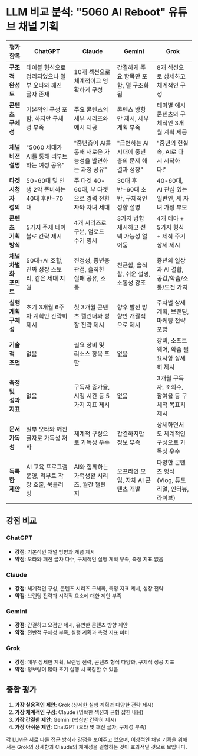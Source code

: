 # LLM 비교 분석: "5060 AI Reboot" 유튜브 채널 기획

| 평가 항목 | ChatGPT | Claude | Gemini | Grok |
|----------|---------|--------|--------|------|
| **구조적 완성도** | 테이블 형식으로 정리되었으나 일부 오타와 깨진 글자 존재 | 10개 섹션으로 체계적이고 명확하게 구성 | 간결하게 주요 항목만 포함, 덜 구조화됨 | 8개 섹션으로 상세하고 체계적인 구성 |
| **콘텐츠 구체성** | 기본적인 구성 포함, 하지만 구체성 부족 | 주요 콘텐츠의 세부 시리즈와 예시 제공 | 콘텐츠 방향만 제시, 세부 계획 부족 | 테마별 예시 콘텐츠와 구체적인 3개월 계획 제공 |
| **채널 비전 설명** | "5060 세대가 AI를 통해 리부트하는 여정 공유" | "중년층이 AI를 통해 새로운 가능성을 발견하는 과정 공유" | "급변하는 AI 시대에 중년층의 문제 해결과 성장" | "중년의 현실 속, AI로 다시 시작하다!" |
| **타겟 시청자 정의** | 50-60대 및 인생 2막 준비하는 40대 후반-70대 | 주 타겟 40-60대, 부 타겟으로 경력 전환자와 자녀 세대 | 30대 후반-60대 초반, 구체적인 성향 설명 | 40-60대, AI 관심 있는 일반인, 세 자녀 가정 부모 |
| **콘텐츠 기획 방식** | 5가지 주제 테이블로 간략 제시 | 4개 시리즈로 구분, 업로드 주기 명시 | 3가지 방향 제시하고 선택 가능성 열어둠 | 4개 테마 + 5가지 형식 + 제작 주기 상세 제시 |
| **채널 차별화 포인트** | 50대+AI 조합, 진짜 성장 스토리, 같은 세대 지원 | 진정성, 중년층 관점, 솔직한 실패 공유, 소통 | 친근함, 솔직함, 쉬운 설명, 소통성 강조 | 중년의 일상과 AI 결합, 공감/학습/소통/도전 가치 |
| **실행 계획 구체성** | 초기 3개월 6주차 계획만 간략히 제시 | 첫 3개월 콘텐츠 캘린더와 성장 전략 제시 | 향후 발전 방향만 개괄적으로 제시 | 주차별 상세 계획, 브랜딩, 마케팅 전략 포함 |
| **기술적 조언** | 없음 | 필요 장비 및 리소스 항목 포함 | 없음 | 장비, 소프트웨어, 학습 필요사항 상세히 제시 |
| **측정 및 성과 지표** | 없음 | 구독자 증가율, 시청 시간 등 5가지 지표 제시 | 없음 | 3개월 구독자, 조회수, 참여율 등 구체적 목표치 제시 |
| **문서 가독성** | 일부 오타와 깨진 글자로 가독성 저하 | 체계적 구성으로 가독성 우수 | 간결하지만 정보 부족 | 상세하면서도 체계적인 구성으로 가독성 우수 |
| **독특한 제안** | AI 교육 프로그램 운영, 리부트 착장 호출, 북클러빙 | AI와 함께하는 가족생활 시리즈, 월간 챌린지 | 오프라인 모임, 자체 AI 콘텐츠 개발 | 다양한 콘텐츠 형식(Vlog, 튜토리얼, 인터뷰, 라이브) |

## 강점 비교

### ChatGPT
- **강점**: 기본적인 채널 방향과 개념 제시
- **약점**: 오타와 깨진 글자 다수, 구체적인 실행 계획 부족, 측정 지표 없음

### Claude
- **강점**: 체계적인 구성, 콘텐츠 시리즈 구체화, 측정 지표 제시, 성장 전략
- **약점**: 브랜딩 전략과 시각적 요소에 대한 제안 부족

### Gemini
- **강점**: 간결하고 요점만 제시, 유연한 콘텐츠 방향 제안
- **약점**: 전반적 구체성 부족, 실행 계획과 측정 지표 미비

### Grok
- **강점**: 매우 상세한 계획, 브랜딩 전략, 콘텐츠 형식 다양화, 구체적 성공 지표
- **약점**: 정보량이 많아 초기 실행 시 복잡할 수 있음

## 종합 평가

1. **가장 실용적인 제안**: Grok (상세한 실행 계획과 다양한 전략 제시)
2. **가장 체계적인 구성**: Claude (명확한 섹션과 균형 잡힌 내용)
3. **가장 간결한 제안**: Gemini (핵심만 간략히 제시)
4. **가장 아쉬운 제안**: ChatGPT (오타 및 깨진 글자, 구체성 부족)

각 LLM은 서로 다른 접근 방식과 강점을 보여주고 있으며, 이상적인 채널 기획을 위해서는 Grok의 상세함과 Claude의 체계성을 결합하는 것이 효과적일 것으로 보입니다.
